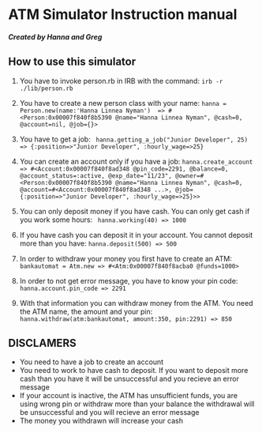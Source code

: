 # ATM Simulator Instruction manual
##### Created by Hanna and Greg

## How to use this simulator

1. You have to invoke person.rb in IRB with the command:
```irb -r ./lib/person.rb ```

2. You have to create a new person class with your name:
```hanna = Person.new(name:'Hanna Linnea Nyman')  => #<Person:0x00007f840f8b5390 @name="Hanna Linnea Nyman", @cash=0, @account=nil, @job={}> ```

3. You have to get a job:
``` hanna.getting_a_job("Junior Developer", 25) => {:position=>"Junior Developer", :hourly_wage=>25}```

4. You can create an account only if you have a job:
``` hanna.create_account => #<Account:0x00007f840f8ad348 @pin_code=2291, @balance=0, @account_status=:active, @exp_date="11/23", @owner=#<Person:0x00007f840f8b5390 @name="Hanna Linnea Nyman", @cash=0, @account=#<Account:0x00007f840f8ad348 ...>, @job={:position=>"Junior Developer", :hourly_wage=>25}>> ```

5. You can only deposit money if you have cash. You can only get cash if you work some hours:
``` hanna.working(40) => 1000```

6. If you have cash you can deposit it in your account. You cannot deposit more than you have:
```hanna.deposit(500) => 500 ```

7. In order to withdraw your money you first have to create an ATM:
``` bankautomat = Atm.new => #<Atm:0x00007f840f8acba0 @funds=1000>```

8. In order to not get error message, you have to know your pin code:
```hanna.account.pin_code => 2291 ```

9. With that information you can withdraw money from the ATM. You need the ATM name, the amount and your pin:
```hanna.withdraw(atm:bankautomat, amount:350, pin:2291) => 850 ```

## DISCLAMERS

* You need to have a job to create an account
* You need to work to have cash to deposit. If you want to deposit more cash than you have it will be unsuccessful and you recieve an error message
* If your account is inactive, the ATM has unsufficient funds, you are using wrong pin or withdraw more than your balance the withdrawal will be unsuccessful and you will recieve an error message
* The money you withdrawn will increase your cash
